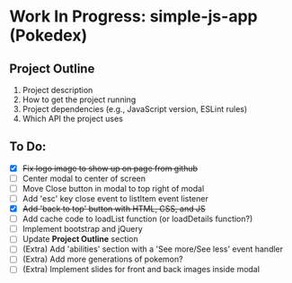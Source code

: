 # Work In Progress: simple-js-app (Pokedex)

## Project Outline 
1. Project description
2. How to get the project running
3. Project dependencies (e.g., JavaScript version, ESLint rules)
4. Which API the project uses

## To Do: 
- [x] ~~Fix logo image to show up on page from github~~
- [ ] Center modal to center of screen
- [ ] Move Close button in modal to top right of modal
- [ ] Add 'esc' key close event to listItem event listener
- [x] ~~Add 'back to top' button with HTML, CSS, and JS~~
- [ ] Add cache code to loadList function (or loadDetails function?)
- [ ] Implement bootstrap and jQuery
- [ ] Update **Project Outline** section
- [ ] \(Extra) Add 'abilities' section with a 'See more/See less' event handler
- [ ] \(Extra) Add more generations of pokemon?
- [ ] \(Extra) Implement slides for front and back images inside modal